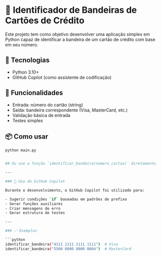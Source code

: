 # 🔐 Identificador de Bandeiras de Cartões de Crédito

Este projeto tem como objetivo desenvolver uma aplicação simples em Python capaz de identificar a bandeira de um cartão de crédito com base em seu número.

## 🚀 Tecnologias
- Python 3.10+
- GitHub Copilot (como assistente de codificação)

## 🎯 Funcionalidades
- Entrada: número do cartão (string)
- Saída: bandeira correspondente (Visa, MasterCard, etc.)
- Validação básica de entrada
- Testes simples

## 📦 Como usar

```bash
python main.py


## Ou use a função `identificar_bandeira(numero_cartao)` diretamente.

---

### 🤖 Uso do GitHub Copilot

Durante o desenvolvimento, o GitHub Copilot foi utilizado para:

- Sugerir condições `if` baseadas em padrões de prefixo
- Gerar funções auxiliares
- Criar mensagens de erro
- Gerar estrutura de testes

---

### ✅ Exemplos

```python
identificar_bandeira("4111 1111 1111 1111")  # Visa
identificar_bandeira("5500 0000 0000 0004")  # MasterCard
